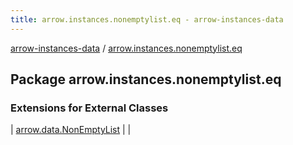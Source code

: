 ```yaml
---
title: arrow.instances.nonemptylist.eq - arrow-instances-data
---
```


[arrow-instances-data](../index.html) / [arrow.instances.nonemptylist.eq](./index.html)

## Package arrow.instances.nonemptylist.eq

### Extensions for External Classes

| [arrow.data.NonEmptyList](arrow.data.-non-empty-list/index.html) |  |


